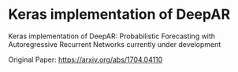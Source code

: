 # Keras implementation of DeepAR

Keras implementation of DeepAR: Probabilistic Forecasting with Autoregressive Recurrent Networks
currently under development

Original Paper: https://arxiv.org/abs/1704.04110